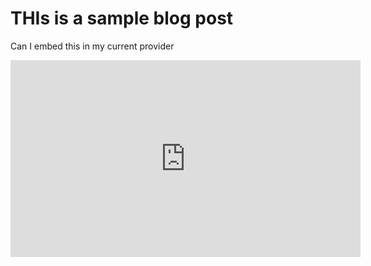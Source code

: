 # THIs is a sample blog post

Can I embed this in my current provider

<iframe width="560" height="315" src="https://www.youtube.com/embed/videoseries?list=PLMjqZC60s0q23aHrHb1BCPxXNlgMl0g3d" frameborder="0" allow="accelerometer; autoplay; encrypted-media; gyroscope; picture-in-picture" allowfullscreen></iframe>

